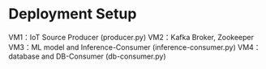 # Deployment Setup

VM1：IoT Source Producer (producer.py)
VM2：Kafka Broker, Zookeeper
VM3：ML model and Inference-Consumer (inference-consumer.py)
VM4：database and DB-Consumer (db-consumer.py)
